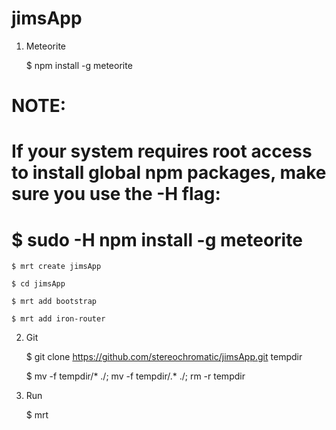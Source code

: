 jimsApp
=======

1. Meteorite

	$ npm install -g meteorite

# NOTE:
# If your system requires root access to install global npm packages, make sure you use the -H flag:
# 	$ sudo -H npm install -g meteorite

	$ mrt create jimsApp

	$ cd jimsApp

	$ mrt add bootstrap

	$ mrt add iron-router

2. Git

	$ git clone https://github.com/stereochromatic/jimsApp.git tempdir

	$ mv -f tempdir/* ./; mv -f tempdir/.* ./; rm -r tempdir

3. Run

	$ mrt